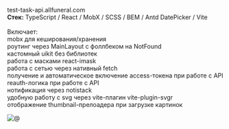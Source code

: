 test-task-api.allfuneral.com</br>
<b>Стек:</b> TypeScript / React / MobX / SCSS / BEM / Antd DatePicker / Vite</br>
</br>
Включает:</br>
mobx для кеширования/хранения</br>
роутинг через MainLayout с фоллбеком на NotFound</br>
кастомный uikit без библиотек</br>
работа с масками react-imask</br>
работа c сетью через нативный fetch</br>
получение и автоматическое включение access-токена при работе с API</br>
reauth-логика при работе с API</br>
нотификация через notistack</br>
удобную работу с svg через vite-плагин vite-plugin-svgr</br>
отображение thumbnail-прелоадера при загрузке картинок</br>

![@](https://github.com/user-attachments/assets/01dbce97-074b-48bc-aba9-906d30a3f3a5)
